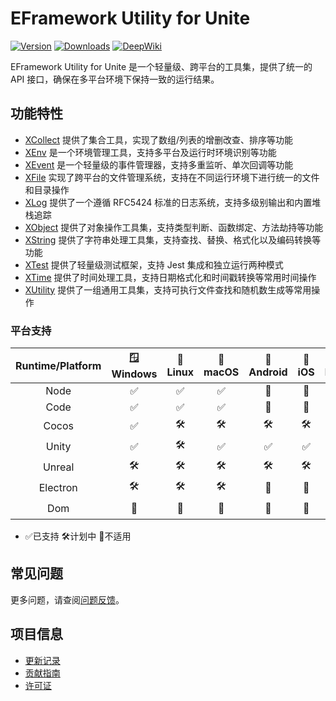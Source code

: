 # EFramework Utility for Unite

[![Version](https://img.shields.io/npm/v/org.eframework.uni.util)](https://www.npmjs.com/package/org.eframework.uni.util)
[![Downloads](https://img.shields.io/npm/dm/org.eframework.uni.util)](https://www.npmjs.com/package/org.eframework.uni.util)
[![DeepWiki](https://img.shields.io/badge/DeepWiki-Explore-blue)](https://deepwiki.com/eframework-org/UNI.UTIL)

EFramework Utility for Unite 是一个轻量级、跨平台的工具集，提供了统一的 API 接口，确保在多平台环境下保持一致的运行结果。

## 功能特性

- [XCollect](docs/XCollect.md) 提供了集合工具，实现了数组/列表的增删改查、排序等功能
- [XEnv](docs/XEnv.md) 是一个环境管理工具，支持多平台及运行时环境识别等功能
- [XEvent](docs/XEvent.md) 是一个轻量级的事件管理器，支持多重监听、单次回调等功能
- [XFile](docs/XFile.md) 实现了跨平台的文件管理系统，支持在不同运行环境下进行统一的文件和目录操作
- [XLog](docs/XLog.md) 提供了一个遵循 RFC5424 标准的日志系统，支持多级别输出和内置堆栈追踪
- [XObject](docs/XObject.md) 提供了对象操作工具集，支持类型判断、函数绑定、方法劫持等功能
- [XString](docs/XString.md) 提供了字符串处理工具集，支持查找、替换、格式化以及编码转换等功能
- [XTest](docs/XTest.md) 提供了轻量级测试框架，支持 Jest 集成和独立运行两种模式
- [XTime](docs/XTime.md) 提供了时间处理工具，支持日期格式化和时间戳转换等常用时间操作
- [XUtility](docs/XUtility.md) 提供了一组通用工具集，支持可执行文件查找和随机数生成等常用操作

### 平台支持

| Runtime/Platform | 🪟 Windows | 🐧 Linux | 🍎 macOS | 🤖 Android | 📱 iOS | 🌐 Browser |
| :-: | :-: | :-: | :-: | :-: | :-: | :-: |
| Node | ✅ | ✅ | ✅ | 🚫 | 🚫 | 🚫 |
| Code | ✅ | ✅ | ✅ | 🚫 | 🚫 | 🚫 |
| Cocos | ✅ | 🛠️ | 🛠️ | 🛠️ | 🛠️ | 🛠️ |
| Unity | ✅ | 🛠️ | ✅ | ✅ | ✅ | 🛠️ |
| Unreal | 🛠️ | 🛠️ | 🛠️ | 🛠️ | 🛠️ | 🛠️ |
| Electron | 🛠️ | 🛠️ | 🛠️ | 🚫 | 🚫 | 🚫 |
| Dom | 🚫 | 🚫 | 🚫 | 🚫 | 🚫 | 🛠️ |
- ✅已支持  🛠️计划中  🚫不适用

## 常见问题

更多问题，请查阅[问题反馈](CONTRIBUTING.md#问题反馈)。

## 项目信息

- [更新记录](CHANGELOG.md)
- [贡献指南](CONTRIBUTING.md)
- [许可证](LICENSE)